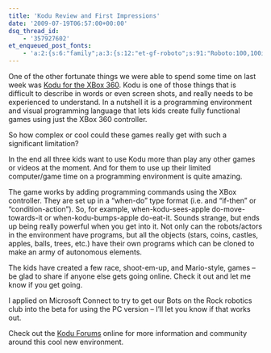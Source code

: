 ```yaml
---
title: 'Kodu Review and First Impressions'
date: '2009-07-19T06:57:00+00:00'
dsq_thread_id:
    - '357927602'
et_enqueued_post_fonts:
    - 'a:2:{s:6:"family";a:3:{s:12:"et-gf-roboto";s:91:"Roboto:100,100italic,300,300italic,regular,italic,500,500italic,700,700italic,900,900italic";s:22:"et-gf-roboto-condensed";s:59:"Roboto+Condensed:300,300italic,regular,italic,700,700italic";s:17:"et-gf-roboto-slab";s:51:"Roboto+Slab:100,200,300,regular,500,600,700,800,900";}s:6:"subset";a:7:{i:0;s:9:"latin-ext";i:1;s:5:"greek";i:2;s:9:"greek-ext";i:3;s:10:"vietnamese";i:4;s:8:"cyrillic";i:5;s:5:"latin";i:6;s:12:"cyrillic-ext";}}'
---
```


One of the other fortunate things we were able to spend some time on last week was [Kodu for the XBox 360](http://research.microsoft.com/en-us/projects/kodu/). Kodu is one of those things that is difficult to describe in words or even screen shots, and really needs to be experienced to understand. In a nutshell it is a programming environment and visual programming language that lets kids create fully functional games using just the XBox 360 controller.

So how complex or cool could these games really get with such a significant limitation?

In the end all three kids want to use Kodu more than play any other games or videos at the moment. And for them to use up their limited computer/game time on a programming environment is quite amazing.

The game works by adding programming commands using the XBox controller. They are set up in a “when-do” type format (i.e. and “if-then” or “condition-action”). So, for example, when-kodu-sees-apple do-move-towards-it or when-kodu-bumps-apple do-eat-it. Sounds strange, but ends up being really powerful when you get into it. Not only can the robots/actors in the environment have programs, but all the objects (stars, coins, castles, apples, balls, trees, etc.) have their own programs which can be cloned to make an army of autonomous elements.

The kids have created a few race, shoot-em-up, and Mario-style, games – be glad to share if anyone else gets going online. Check it out and let me know if you get going.

I applied on Microsoft Connect to try to get our Bots on the Rock robotics club into the beta for using the PC version – I’ll let you know if that works out.

Check out the [Kodu Forums](http://www.moco.net/kodu.html) online for more information and community around this cool new environment.